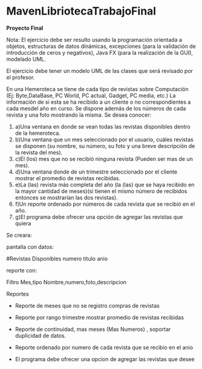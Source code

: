 # MavenLibriotecaTrabajoFinal


**Proyecto Final**

Nota: El ejercicio debe ser resulto usando la programación orientada a objetos, estructuras de datos dinámicas, excepciones (para la validación de introducción de ceros y negativos), Java FX (para la realización de la GUI), modelado UML.

El ejercicio debe tener un modelo UML de las clases que será revisado por el profesor.

En una Hemeroteca se tiene de cada tipo de revistas sobre Computación (Ej: Byte,DataBase, PC World, PC actual, Gadget, PC media, etc.) La información de si esta se ha recibido a un cliente o no correspondientes a cada mesdel año en curso. Se dispone además de los números de cada revista y una foto mostrando la misma. Se desea conocer:

1. a)Una ventana en donde se vean todas las revistas disponibles dentro de la hemeroteca.
2. b)Una ventana que un mes seleccionado por el usuario, cuáles revistas se disponen (su nombre, su número, su foto y una breve descripción de la revista del mes).
3. c)El (los) mes que no se recibió ninguna revista (Pueden ser mas de un mes).
4. d)Una ventana donde de un trimestre seleccionado por el cliente mostrar el promedio de revistas recibidas.
5. e)La (las) revista más completa del año (la (las) que se haya recibido en la mayor
cantidad de meses)(si tienen el mismo número de recibidos entonces se mostrarían las dos revistas).
6. f)Un reporte ordenado por números de cada revista que se recibió en el año.
7. g)El programa debe ofrecer una opción de agregar las revistas que quiera

Se creara:

pantalla con datos:

#Revistas Disponibles
 numero	 titulo  anio

 reporte con:
 
Filtro Mes,tipo
Nombre,numero,foto,descripcion

Reportes 

* Reporte de meses que no se registro compras de revistas

* Reporte por rango trimestre mostrar promedio de revistas recibidas

* Reporte de continuidad, mas meses (Mas Numeros) , soportar duplicidad de datos.

* Reporte ordenado por numero de cada revista que se recibio en el anio

* El programa debe ofrecer una opcion de agregar las revistas que desee
